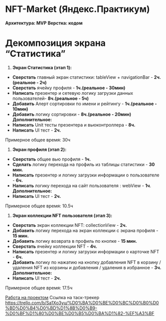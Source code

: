 # NFT-Market (Яндекс.Практикум)

**Архитектура: MVP**
**Верстка: кодом**

# **Декомпозиция экрана “Статистика”**

1. **Экран Статистика (этап 1):**
- **Сверстать** главный экран статистики: tableView + navigationBar - **2ч.(реальное - 2ч)**
- **Сверстать** ячейку профиля - **1ч.(реальное - 30мин)**
- **Написать** презентер и сетевую логику загрузки данных пользователей- **8ч.(реальное - 5ч)**
- **Добавить** Алерт сортировки по имени и рейтингу - **1ч.(реальное - 10мин)**
- **Добавить** логику сортировки - **8ч.(реальное - 20мин)**
**Дополнительное:**
- **Написать** Unit тесты презентера и вьюконтроллера - **8ч.**
- **Написать** UI тест - **2ч.**

Примерное общее время: 30ч

1. **Экран профиля (этап 2):**
- **Сверстать** общее вью профиля - **1ч.**
- **Сделать** логику перехода на профиль из таблицы статистики - **30 мин.**
- **Написать** презентер и логику загрузки информации о пользователе - **6ч.**
- **Написать** логику перехода на сайт пользователя : webView - **1ч**.
**Дополнительное:**
- **Написать** UI тест - **2ч.**

Примерное общее время: 10.5ч

1. **Экран коллекции NFT пользователя (этап 3):**
- **Сверстать** экран коллекции NFT: collectionView - **2ч.**
- **Добавить** логику перехода на экран коллекции с экрана профиля - **15 мин.**
- **Добавить** логику возврата в профиль по кнопке - **15 мин.**
- **Сверстать** ячейку коллекции NFT - **4ч.**
- **Написать** презентер и логику загрузки информации о карточке NFT - **6ч.**
- **Добавить** логику по нажатию на кнопку добавления NFT в корзину / удаления NFT из корзины и добавления / удаления в избранное - **3ч.**
**Дополнительное:**
- **Написать** UI тест - **2ч.**

Примерное общее время: 17.5ч

[Работа на проектом](https://www.notion.so/db1d4a2dd48b4a4f874d26d2bff18d76?pvs=21)
Ссылка на таск-трекер https://trello.com/b/Sa1Xo3yu/%D0%BA%D0%BE%D0%BC%D0%B0%D0%BD%D0%B4%D0%BD%D1%8B%D0%B9-%D0%BF%D1%80%D0%BE%D0%B5%D0%BA%D1%82-%EF%A3%BF
